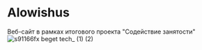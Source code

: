 # Alowishus
Веб-сайт в рамках итогового проекта "Содействие занятости"
![s91166fx beget tech_ (1) (2)](https://github.com/alivka-oko/Alowishus/assets/84333693/c1abc87c-7964-4db3-8e03-20cc77812770)
